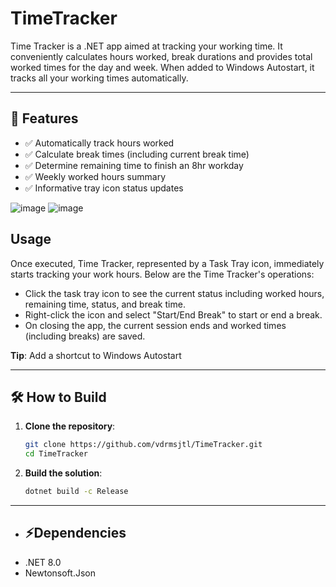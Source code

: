 # TimeTracker

Time Tracker is a .NET app aimed at tracking your working time. It conveniently calculates hours worked, break durations and provides total worked times for the day and week.
When added to Windows Autostart, it tracks all your working times automatically.

---

## 📌 **Features**
- ✅ Automatically track hours worked
- ✅ Calculate break times (including current break time)
- ✅ Determine remaining time to finish an 8hr workday 
- ✅ Weekly worked hours summary
- ✅ Informative tray icon status updates

![image](https://github.com/user-attachments/assets/6c40e85a-8fd4-4626-87a5-786aa870a27e)
![image](https://github.com/user-attachments/assets/9afd8fda-0f39-468d-9f15-b4b8ec64c920)

## **Usage**

Once executed, Time Tracker, represented by a Task Tray icon, immediately starts tracking your work hours. Below are the Time Tracker's operations:

- Click the task tray icon to see the current status including worked hours, remaining time, status, and break time.
- Right-click the icon and select "Start/End Break" to start or end a break.
- On closing the app, the current session ends and worked times (including breaks) are saved.

**Tip**: Add a shortcut to Windows Autostart

---

## **🛠️ How to Build**
1. **Clone the repository**:
   ```sh
   git clone https://github.com/vdrmsjtl/TimeTracker.git
   cd TimeTracker
   ```
2. **Build the solution**:
   ```sh
   dotnet build -c Release
   ```

---

- ## ⚡Dependencies
- .NET 8.0
- Newtonsoft.Json
